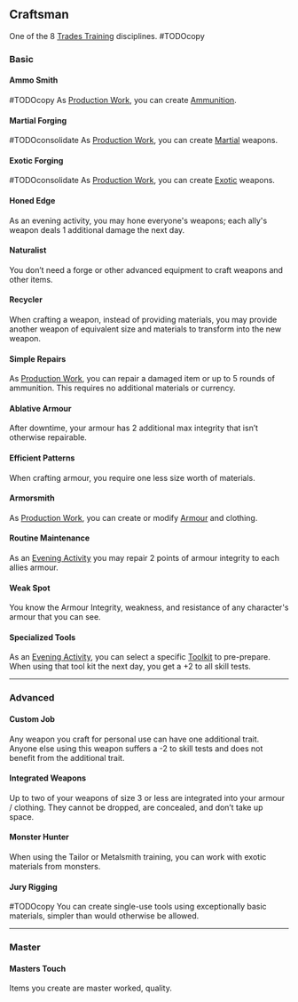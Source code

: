 ## Craftsman
One of the 8 [Trades Training](Trades-Training) disciplines.
#TODOcopy 

### Basic
#### Ammo Smith
#TODOcopy 
As [Production Work](Telling-The-Story#Production%20Work), you can create [Ammunition](Resources#Ammunition).

#### Martial Forging
#TODOconsolidate 
As [Production Work](Telling-The-Story#Production%20Work), you can create [Martial](Weapons#Martial) weapons.

#### Exotic Forging
#TODOconsolidate
As [Production Work](Telling-The-Story#Production%20Work), you can create [Exotic](Weapons#Exotic) weapons.

#### Honed Edge
As an evening activity, you may hone everyone's weapons; each ally's weapon deals 1 additional damage the next day.

#### Naturalist
You don’t need a forge or other advanced equipment to craft weapons and other items.

#### Recycler
When crafting a weapon, instead of providing materials, you may provide another weapon of equivalent size and materials to transform into the new weapon.

#### Simple Repairs
As [Production Work](Telling-The-Story#Production%20Work), you can repair a damaged item or up to 5 rounds of ammunition. This requires no additional materials or currency.

#### Ablative Armour
After downtime, your armour has 2 additional max integrity that isn’t otherwise repairable.

#### Efficient Patterns
When crafting armour, you require one less size worth of materials.

#### Armorsmith
As [Production Work](Telling-The-Story#Production%20Work), you can create or modify [Armour](Armour) and clothing.

#### Routine Maintenance
As an [Evening Activity](Telling-The-Story#Evening%20Activities) you may repair 2 points of armour integrity to each allies armour.

#### Weak Spot
You know the Armour Integrity, weakness, and resistance of any character's armour that you can see.

#### Specialized Tools
As an [Evening Activity](Telling-The-Story#Evening%20Activities), you can select a specific [Toolkit](Gear#Toolkits) to pre-prepare. When using that tool kit the next day, you get a +2 to all skill tests.

---
### Advanced
#### Custom Job
Any weapon you craft for personal use can have one additional trait. Anyone else using this weapon suffers a -2 to skill tests and does not benefit from the additional trait.

#### Integrated Weapons
Up to two of your weapons of size 3 or less are integrated into your armour / clothing. They cannot be dropped, are concealed, and don’t take up space.

#### Monster Hunter
When using the Tailor or Metalsmith training, you can work with exotic materials from monsters.

#### Jury Rigging
#TODOcopy 
You can create single-use tools using exceptionally basic materials, simpler than would otherwise be allowed.

---
### Master

#### Masters Touch
Items you create are master worked, quality.


